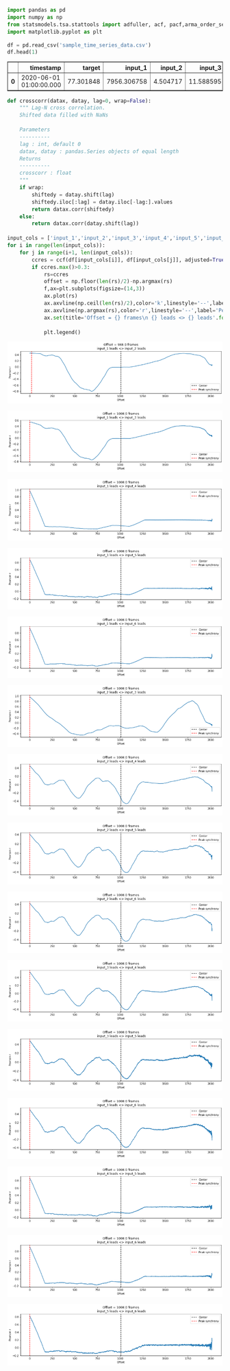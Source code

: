 

```python
import pandas as pd
import numpy as np
from statsmodels.tsa.stattools import adfuller, acf, pacf,arma_order_select_ic, ccf
import matplotlib.pyplot as plt

```


```python
df = pd.read_csv('sample_time_series_data.csv')
df.head(1)
```




<div>
<style scoped>
    .dataframe tbody tr th:only-of-type {
        vertical-align: middle;
    }

    .dataframe tbody tr th {
        vertical-align: top;
    }

    .dataframe thead th {
        text-align: right;
    }
</style>
<table border="1" class="dataframe">
  <thead>
    <tr style="text-align: right;">
      <th></th>
      <th>timestamp</th>
      <th>target</th>
      <th>input_1</th>
      <th>input_2</th>
      <th>input_3</th>
      <th>input_4</th>
      <th>input_5</th>
      <th>input_6</th>
    </tr>
  </thead>
  <tbody>
    <tr>
      <th>0</th>
      <td>2020-06-01 01:00:00.000</td>
      <td>77.301848</td>
      <td>7956.306758</td>
      <td>4.504717</td>
      <td>11.588595</td>
      <td>106.005488</td>
      <td>12.806226</td>
      <td>55.120697</td>
    </tr>
  </tbody>
</table>
</div>




```python
def crosscorr(datax, datay, lag=0, wrap=False):
    """ Lag-N cross correlation. 
    Shifted data filled with NaNs 
    
    Parameters
    ----------
    lag : int, default 0
    datax, datay : pandas.Series objects of equal length
    Returns
    ----------
    crosscorr : float
    """
    if wrap:
        shiftedy = datay.shift(lag)
        shiftedy.iloc[:lag] = datay.iloc[-lag:].values
        return datax.corr(shiftedy)
    else: 
        return datax.corr(datay.shift(lag))

input_cols = ['input_1','input_2','input_3','input_4','input_5','input_6']
for i in range(len(input_cols)):
    for j in range(i+1, len(input_cols)):
        ccres = ccf(df[input_cols[i]], df[input_cols[j]], adjusted=True)
        if ccres.max()>0.3:
            rs=ccres
            offset = np.floor(len(rs)/2)-np.argmax(rs)
            f,ax=plt.subplots(figsize=(14,3))
            ax.plot(rs)
            ax.axvline(np.ceil(len(rs)/2),color='k',linestyle='--',label='Center')
            ax.axvline(np.argmax(rs),color='r',linestyle='--',label='Peak synchrony')
            ax.set(title='Offset = {} frames\n {} leads <> {} leads'.format(offset, input_cols[i], input_cols[j]), xlabel='Offset',ylabel='Pearson r')

            plt.legend()
```


![png](output_2_0.png)



![png](output_2_1.png)



![png](output_2_2.png)



![png](output_2_3.png)



![png](output_2_4.png)



![png](output_2_5.png)



![png](output_2_6.png)



![png](output_2_7.png)



![png](output_2_8.png)



![png](output_2_9.png)



![png](output_2_10.png)



![png](output_2_11.png)



![png](output_2_12.png)



![png](output_2_13.png)



![png](output_2_14.png)

